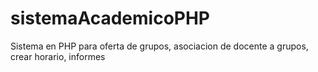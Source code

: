 # sistemaAcademicoPHP
Sistema en PHP para oferta de grupos, asociacion de docente a grupos, crear horario, informes 
